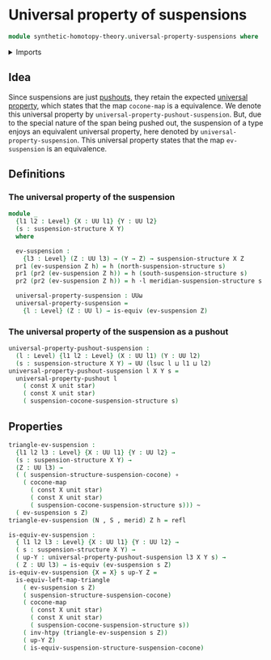# Universal property of suspensions

```agda
module synthetic-homotopy-theory.universal-property-suspensions where
```

<details><summary>Imports</summary>

```agda
open import foundation.constant-maps
open import foundation.dependent-pair-types
open import foundation.equivalences
open import foundation.function-types
open import foundation.homotopies
open import foundation.identity-types
open import foundation.unit-type
open import foundation.universe-levels
open import foundation.whiskering-homotopies

open import synthetic-homotopy-theory.cocones-under-spans
open import synthetic-homotopy-theory.suspension-structures
open import synthetic-homotopy-theory.universal-property-pushouts
```

</details>

## Idea

Since suspensions are just [pushouts](synthetic-homotopy-theory.pushouts.md),
they retain the expected
[universal property](synthetic-homotopy-theory.universal-property-pushouts.md),
which states that the map `cocone-map` is a equivalence. We denote this
universal property by `universal-property-pushout-suspension`. But, due to the
special nature of the span being pushed out, the suspension of a type enjoys an
equivalent universal property, here denoted by `universal-property-suspension`.
This universal property states that the map `ev-suspension` is an equivalence.

## Definitions

### The universal property of the suspension

```agda
module _
  {l1 l2 : Level} {X : UU l1} {Y : UU l2}
  (s : suspension-structure X Y)
  where

  ev-suspension :
    {l3 : Level} (Z : UU l3) → (Y → Z) → suspension-structure X Z
  pr1 (ev-suspension Z h) = h (north-suspension-structure s)
  pr1 (pr2 (ev-suspension Z h)) = h (south-suspension-structure s)
  pr2 (pr2 (ev-suspension Z h)) = h ·l meridian-suspension-structure s

  universal-property-suspension : UUω
  universal-property-suspension =
    {l : Level} (Z : UU l) → is-equiv (ev-suspension Z)
```

### The universal property of the suspension as a pushout

```agda
universal-property-pushout-suspension :
  (l : Level) {l1 l2 : Level} (X : UU l1) (Y : UU l2)
  (s : suspension-structure X Y) → UU (lsuc l ⊔ l1 ⊔ l2)
universal-property-pushout-suspension l X Y s =
  universal-property-pushout l
    ( const X unit star)
    ( const X unit star)
    ( suspension-cocone-suspension-structure s)
```

## Properties

```agda
triangle-ev-suspension :
  {l1 l2 l3 : Level} {X : UU l1} {Y : UU l2} →
  (s : suspension-structure X Y) →
  (Z : UU l3) →
  ( ( suspension-structure-suspension-cocone) ∘
    ( cocone-map
      ( const X unit star)
      ( const X unit star)
      ( suspension-cocone-suspension-structure s))) ~
  ( ev-suspension s Z)
triangle-ev-suspension (N , S , merid) Z h = refl

is-equiv-ev-suspension :
  { l1 l2 l3 : Level} {X : UU l1} {Y : UU l2} →
  ( s : suspension-structure X Y) →
  ( up-Y : universal-property-pushout-suspension l3 X Y s) →
  ( Z : UU l3) → is-equiv (ev-suspension s Z)
is-equiv-ev-suspension {X = X} s up-Y Z =
  is-equiv-left-map-triangle
    ( ev-suspension s Z)
    ( suspension-structure-suspension-cocone)
    ( cocone-map
      ( const X unit star)
      ( const X unit star)
      ( suspension-cocone-suspension-structure s))
    ( inv-htpy (triangle-ev-suspension s Z))
    ( up-Y Z)
    ( is-equiv-suspension-structure-suspension-cocone)
```
